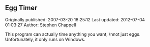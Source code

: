 ## Egg Timer

Originally published: 2007-03-20 18:25:12
Last updated: 2012-07-04 01:03:27
Author: Stephen Chappell

This program can actually time anything you want,\nnot just eggs. Unfortunately, it only runs on Windows.